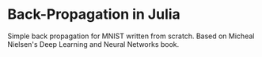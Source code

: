 # Back-Propagation in Julia
Simple back propagation for MNIST written from scratch. Based on Micheal Nielsen's Deep Learning and Neural Networks book.

